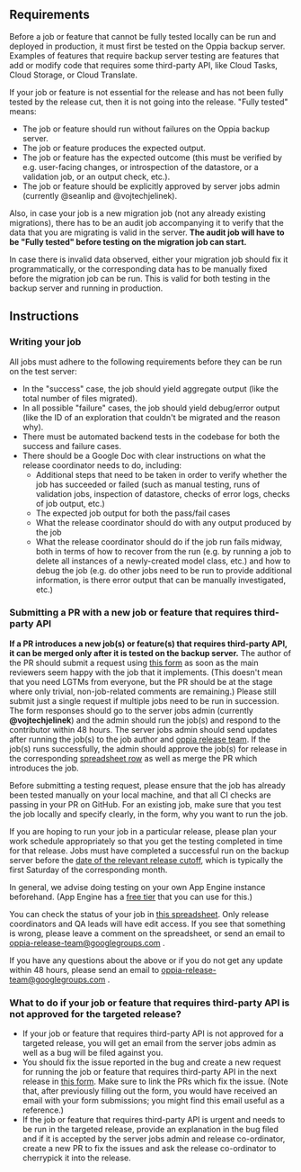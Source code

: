 ## Requirements

Before a job or feature that cannot be fully tested locally can be run and deployed in production, it must first be tested on the Oppia backup server. Examples of features that require backup server testing are features that add or modify code that requires some third-party API, like Cloud Tasks, Cloud Storage, or Cloud Translate.

If your job or feature is not essential for the release and has not been fully tested by the release cut, then it is not going into the release. "Fully tested" means:
- The job or feature should run without failures on the Oppia backup server.
- The job or feature produces the expected output.
- The job or feature has the expected outcome (this must be verified by e.g. user-facing changes, or introspection of the datastore, or a validation job, or an output check, etc.).
- The job or feature should be explicitly approved by server jobs admin (currently @seanlip and @vojtechjelinek).

Also, in case your job is a new migration job (not any already existing migrations), there has to be an audit job accompanying it to verify that the data that you are migrating is valid in the server. **The audit job will have to be "Fully tested" before testing on the migration job can start.**

In case there is invalid data observed, either your migration job should fix it programmatically, or the corresponding data has to be manually fixed before the migration job can be run. This is valid for both testing in the backup server and running in production.

## Instructions

### Writing your job

All jobs must adhere to the following requirements before they can be run on the test server:
- In the "success" case, the job should yield aggregate output (like the total number of files migrated).
- In all possible "failure" cases, the job should yield debug/error output (like the ID of an exploration that couldn't be migrated and the reason why).
- There must be automated backend tests in the codebase for both the success and failure cases.
- There should be a Google Doc with clear instructions on what the release coordinator needs to do, including:
  - Additional steps that need to be taken in order to verify whether the job has succeeded or failed (such as manual testing, runs of validation jobs, inspection of datastore, checks of error logs, checks of job output, etc.)
  - The expected job output for both the pass/fail cases
  - What the release coordinator should do with any output produced by the job
  - What the release coordinator should do if the job run fails midway, both in terms of how to recover from the run (e.g. by running a job to delete all instances of a newly-created model class, etc.) and how to debug the job (e.g. do other jobs need to be run to provide additional information, is there error output that can be manually investigated, etc.)

### Submitting a PR with a new job or feature that requires third-party API

**If a PR introduces a new job(s) or feature(s) that requires third-party API, it can be merged only after it is tested on the backup server.** The author of the PR should submit a request using [this form](https://goo.gl/forms/XIj00RJ2h5L55XzU2) as soon as the main reviewers seem happy with the job that it implements. (This doesn't mean that you need LGTMs from everyone, but the PR should be at the stage where only trivial, non-job-related comments are remaining.) Please still submit just a single request if multiple jobs need to be run in succession. The form responses should go to the server jobs admin (currently **@vojtechjelinek**) and the admin should run the job(s) and respond to the contributor within 48 hours. The server jobs admin should send updates after running the job(s) to the job author and [oppia release team](mailto:oppia-release-team@googlegroups.com). If the job(s) runs successfully, the admin should approve the job(s) for release in the corresponding [spreadsheet row](https://docs.google.com/spreadsheets/d/1Wegd0rZhVOm3Q3VCIw0xMbLC7IWtRyrEahiPn61Fhoo/edit#gid=948463314&range=S:S) as well as merge the PR which introduces the job.

Before submitting a testing request, please ensure that the job has already been tested manually on your local machine, and that all CI checks are passing in your PR on GitHub. For an existing job, make sure that you test the job locally and specify clearly, in the form, why you want to run the job.

If you are hoping to run your job in a particular release, please plan your work schedule appropriately so that you get the testing completed in time for that release. Jobs must have completed a successful run on the backup server before the [date of the relevant release cutoff](https://github.com/oppia/oppia/wiki/Release-Schedule), which is typically the first Saturday of the corresponding month.

In general, we advise doing testing on your own App Engine instance beforehand. (App Engine has a [free tier](https://cloud.google.com/free/docs/always-free-usage-limits#gae_name) that you can use for this.)

You can check the status of your job in [this spreadsheet](https://docs.google.com/spreadsheets/d/1Wegd0rZhVOm3Q3VCIw0xMbLC7IWtRyrEahiPn61Fhoo/edit). Only release coordinators and QA leads will have edit access. If you see that something is wrong, please leave a comment on the spreadsheet, or send an email to oppia-release-team@googlegroups.com .

If you have any questions about the above or if you do not get any update within 48 hours, please send an email to oppia-release-team@googlegroups.com .

### What to do if your job or feature that requires third-party API is not approved for the targeted release?

* If your job or feature that requires third-party API is not approved for a targeted release, you will get an email from the server jobs admin as well as a bug will be filed against you.
* You should fix the issue reported in the bug and create a new request for running the job or feature that requires third-party API in the next release in [this form](https://goo.gl/forms/XIj00RJ2h5L55XzU2). Make sure to link the PRs which fix the issue. (Note that, after previously filling out the form, you would have received an email with your form submissions; you might find this email useful as a reference.)
* If the job or feature that requires third-party API is urgent and needs to be run in the targeted release, provide an explanation in the bug filed and if it is accepted by the server jobs admin and release co-ordinator, create a new PR to fix the issues and ask the release co-ordinator to cherrypick it into the release.
